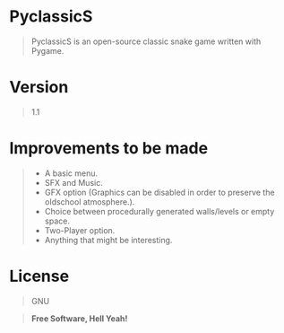 PyclassicS
==========

> PyclassicS is an open-source classic snake game written with Pygame.

Version
=======

> 1.1

Improvements to be made
========================

> - A basic menu.
> - SFX and Music.
> - GFX option (Graphics can be disabled in order to preserve the oldschool atmosphere.).
> - Choice between procedurally generated walls/levels or empty space.
> - Two-Player option.
> - Anything that might be interesting.

License
=======

> GNU

> **Free Software, Hell Yeah!**
